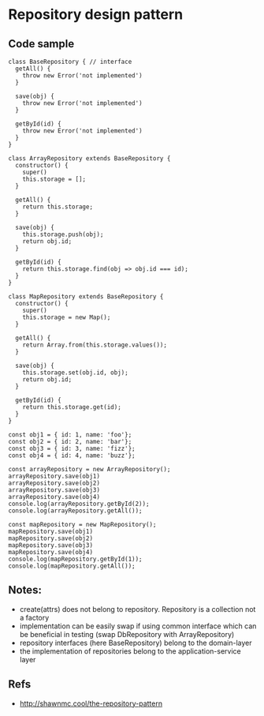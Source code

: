 # Repository design pattern

## Code sample
```
class BaseRepository { // interface
  getAll() {
    throw new Error('not implemented')
  }

  save(obj) {
    throw new Error('not implemented')
  }

  getById(id) {
    throw new Error('not implemented')
  }
}

class ArrayRepository extends BaseRepository {
  constructor() {
    super()
    this.storage = [];
  }

  getAll() {
    return this.storage;
  }

  save(obj) {
    this.storage.push(obj);
    return obj.id;
  }

  getById(id) {
    return this.storage.find(obj => obj.id === id);
  }
}

class MapRepository extends BaseRepository {
  constructor() {
    super()
    this.storage = new Map();
  }

  getAll() {
    return Array.from(this.storage.values());
  }

  save(obj) {
    this.storage.set(obj.id, obj);
    return obj.id;
  }

  getById(id) {
    return this.storage.get(id);
  }
}

const obj1 = { id: 1, name: 'foo'};
const obj2 = { id: 2, name: 'bar'};
const obj3 = { id: 3, name: 'fizz'};
const obj4 = { id: 4, name: 'buzz'};

const arrayRepository = new ArrayRepository();
arrayRepository.save(obj1)
arrayRepository.save(obj2)
arrayRepository.save(obj3)
arrayRepository.save(obj4)
console.log(arrayRepository.getById(2));
console.log(arrayRepository.getAll());

const mapRepository = new MapRepository();
mapRepository.save(obj1)
mapRepository.save(obj2)
mapRepository.save(obj3)
mapRepository.save(obj4)
console.log(mapRepository.getById(1));
console.log(mapRepository.getAll());
```

 ## Notes:
 - create(attrs) does not belong to repository. Repository is a collection not
 a factory
 - implementation can be easily swap if using common interface which can be
 beneficial in testing (swap DbRepository with ArrayRepository)
 - repository interfaces (here BaseRepository) belong to the domain-layer
 - the implementation of repositories belong to the application-service layer

## Refs
- http://shawnmc.cool/the-repository-pattern
